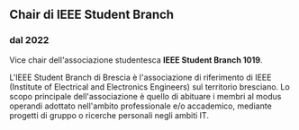 
## Chair di IEEE Student Branch 

### dal 2022

Vice chair dell'associazione studentesca **IEEE Student Branch 1019**.

L'IEEE Student Branch di Brescia è l'associazione di riferimento di IEEE (Institute of Electrical and Electronics Engineers) sul territorio bresciano.
Lo scopo principale dell'associazione è quello di abituare i membri al modus operandi adottato nell'ambito professionale e/o accademico, 
mediante progetti di gruppo o ricerche personali negli ambiti IT.